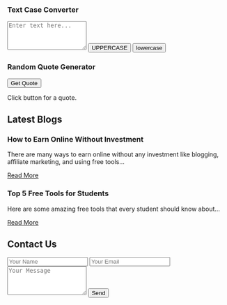   <div class="card">
    <h3>Text Case Converter</h3>
    <textarea id="textInput" rows="4" placeholder="Enter text here..."></textarea>
    <button onclick="toUpper()">UPPERCASE</button>
    <button onclick="toLower()">lowercase</button>
    <p id="textResult"></p>
  </div>
  
  <div class="card">
    <h3>Random Quote Generator</h3>
    <button onclick="newQuote()">Get Quote</button>
    <p id="quoteDisplay">Click button for a quote.</p>
  </div>
</div>

<!-- Blog Section -->
<div class="section" id="blog">
  <h2>Latest Blogs</h2>
  <div class="card">
    <h3>How to Earn Online Without Investment</h3>
    <p>There are many ways to earn online without any investment like blogging, affiliate marketing, and using free tools...</p>
    <a href="#">Read More</a>
  </div>
  <div class="card">
    <h3>Top 5 Free Tools for Students</h3>
    <p>Here are some amazing free tools that every student should know about...</p>
    <a href="#">Read More</a>
  </div>
</div>

<!-- Contact Section -->
<div class="section" id="contact">
  <h2>Contact Us</h2>
  <div class="card">
    <input type="text" placeholder="Your Name">
    <input type="email" placeholder="Your Email">
    <textarea rows="4" placeholder="Your Message"></textarea>
    <button>Send</button>
  </div>
</div>
